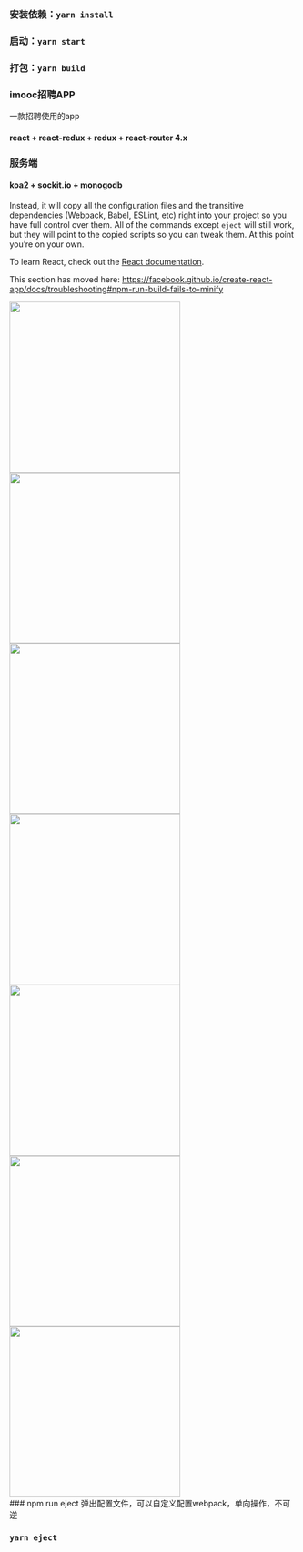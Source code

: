 ### 安装依赖：`yarn install`

### 启动：`yarn start`

### 打包：`yarn build`

### imooc招聘APP
一款招聘使用的app
####  react + react-redux + redux + react-router 4.x

### 服务端
#### koa2 + sockit.io + monogodb

Instead, it will copy all the configuration files and the transitive dependencies (Webpack, Babel, ESLint, etc) right into your project so you have full control over them. All of the commands except `eject` will still work, but they will point to the copied scripts so you can tweak them. At this point you’re on your own.


To learn React, check out the [React documentation](https://reactjs.org/).

This section has moved here: https://facebook.github.io/create-react-app/docs/troubleshooting#npm-run-build-fails-to-minify

<div width="1200">
<img src="./src/assets/imgs/login.jpeg" width="300" hegiht="500" />
<img src="./src/assets/imgs/register.jpeg" width="300" hegiht="500" />
<img src="./src/assets/imgs/geniusinfo.jpeg" width="300" hegiht="500" />
<img src="./src/assets/imgs/list.jpeg" width="300" hegiht="500" />
<img src="./src/assets/imgs/bosslit.jpeg" width="300" hegiht="500" />
<img src="./src/assets/imgs/me.jpeg" width="300" hegiht="500" />
<img src="./src/assets/imgs/logout.jpeg" width="300" hegiht="500" />
</div>
### npm run eject
弹出配置文件，可以自定义配置webpack，单向操作，不可逆

### `yarn eject`

